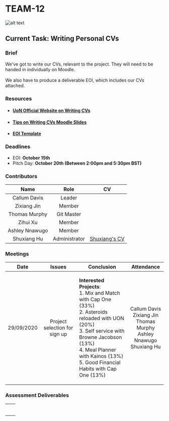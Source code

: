 # TEAM-12


![alt text](../images/logo.png "Welcome")


## Current Task: Writing Personal CVs
### Brief
We've got to write our CVs, relevant to the project. They will need to be handed in individually on Moodle.<br></br>
We also have to produce a deliverable EOI, which includes our CVs attached.

### Resources
- #### [UoN Official Website on Writing CVs](https://www.nottingham.ac.uk/careers/students/applications/cvs.aspx)
- #### [Tips on Writing CVs Moodle Slides](https://moodle.nottingham.ac.uk/mod/resource/view.php?id=4425551)
- #### [EOI Template](https://moodle.nottingham.ac.uk/pluginfile.php/6590257/mod_resource/content/4/blankEOI.docx)

### Deadlines
- EOI: <b>October 15th</b>
- Pitch Day: <b>October 20th (Between 2:00pm and 5:30pm BST)</b>

### Contributors


| Name            | Role | CV  |
| :--:            | :--: |:--: | 
|  Callum Davis   |   Leader   |     |
|  Zixiang Jin    | Member |     |
|  Thomas Murphy  |Git Master      |     | 
|  Zihui Xu       | Member     |     |
|  Ashley Nnawugo |Member      |     |      
|  Shuxiang Hu    |Administrator      |[Shuxiang's CV](docs/CV/CV_Shuxiang_Hu.pdf)     | 


### Meetings


|    Date    |            Issues             |                          Conclusion                          |                          Attendance                          |
| :--------: | :---------------------------: | :----------------------------------------------------------: | :----------------------------------------------------------: |
| 29/09/2020 | Project selection for sign up | <p align="left"><b>Interested Projects</b>:<br/> 1. Mix and Match with Cap One (33%)<br/> 2. Asteroids reloaded with UON (20%)<br/>       3. Self service with Browne Jacobson (13%)<br/>4. Meal Planner with Kainos (13%)<br/>5. Good Financial Habits with Cap One (13%)</p> | Callum Davis<br>Zixiang Jin<br>Thomas Murphy<br/>Ashley Nnawugo<br/>Shuxiang Hu |



### Assessment Deliverables
|  |                                       | 
| :--: | :---------------------------------------: | 
|  |  |   
|    |  |
|   |  | 
|   |    | 
|    |  |      
|     |  |   
